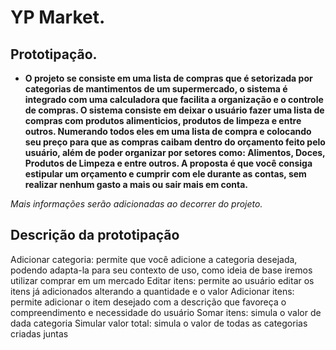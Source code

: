 # YP Market.
## Prototipação.

- **O projeto se consiste em uma lista de compras que é setorizada por categorias de mantimentos de um supermercado, o sistema é integrado com uma calculadora que facilita a organização e o controle de compras. O sistema consiste em deixar o usuário fazer uma lista de compras com produtos alimenticios, produtos de limpeza e entre outros. Numerando todos eles em uma lista de compra e colocando seu preço para que as compras caibam dentro do orçamento feito pelo usuário, além de poder organizar por setores como: Alimentos, Doces, Produtos de Limpeza e entre outros. A proposta é que você consiga estipular um orçamento e cumprir com ele durante as contas, sem realizar nenhum gasto a mais ou sair mais em conta.**

*Mais informações serão adicionadas ao decorrer do projeto.*

## Descrição da prototipação

   Adicionar categoria: permite que você adicione a categoria desejada, podendo adapta-la para seu contexto de uso, como ideia de base iremos utilizar comprar em um mercado
   Editar itens: permite ao usuário editar os itens já adicionados alterando a quantidade e o valor
   Adicionar itens: permite adicionar o item desejado com a descrição que favoreça o compreendimento e necessidade do usuário
   Somar itens: simula o valor de dada categoria
   Simular valor total: simula o valor de todas as categorias criadas juntas
